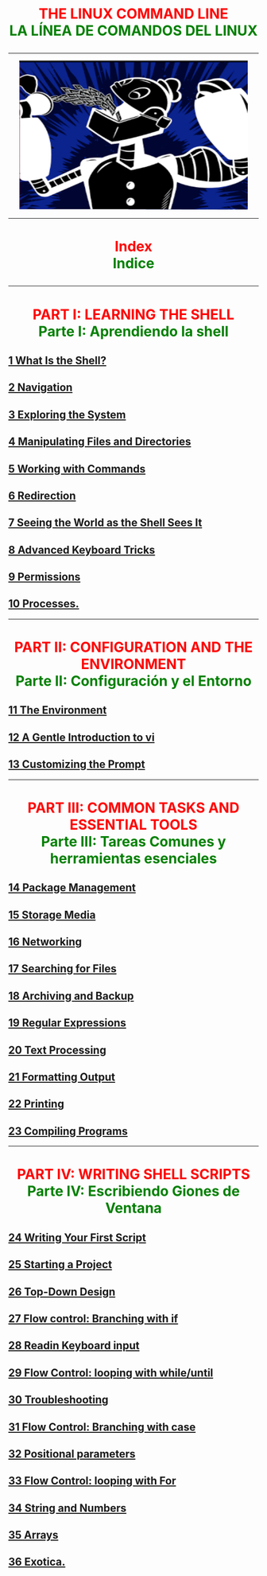 # <p style="text-align:center;color:red">THE LINUX COMMAND LINE<br /><span style="color:green">LA LÍNEA DE COMANDOS DEL LINUX</span></p>

_______

<p align="center">
  <img width="460" height="300" src="robot.png">
</p>

<!-- ![robot](robot.png) -->
_____

# <p style="text-align:center;color:red">Index<br /><span style="color:green">Indice</span></p>

______

# <p style="text-align:center;color:red">PART I: LEARNING THE SHELL<br /><span style="color:green">Parte I: Aprendiendo la shell</span></p>

## [1 What Is the Shell?](parte-I-Aprendiendo-la-shell/01-what-is-the-shell.md)

## [2 Navigation](parte-I-Aprendiendo-la-shell/02-navigation.md)

## [3 Exploring the System](parte-I-Aprendiendo-la-shell/03-exploring-the-system.md)

## [4 Manipulating Files and Directories](parte-I-Aprendiendo-la-shell/04-manipulating-files-and-directories.md)

## [5 Working with Commands](parte-I-Aprendiendo-la-shell/05-working-with-commands.md)

## [6 Redirection](parte-I-Aprendiendo-la-shell/06-redirection.md)

## [7 Seeing the World as the Shell Sees It](parte-I-Aprendiendo-la-shell/07-seeing-world-as-shell-sees-it.md)

## [8 Advanced Keyboard Tricks](parte-I-Aprendiendo-la-shell/08-advanced-keyboard-tricks.md)

## [9 Permissions](parte-I-Aprendiendo-la-shell/09-permissions.md)

## [10 Processes.](parte-I-Aprendiendo-la-shell/010-processes.md)

______

# <p style="text-align:center;color:red">PART II: CONFIGURATION AND THE ENVIRONMENT<br /><span style="color:green">Parte II: Configuración y el Entorno</span></p>

## [11 The Environment](parte-II-El-entorno/011-enviromentVariables.md)

## [12 A Gentle Introduction to vi	](parte-II-El-entorno/012-elegante-introduccion-a-vi.md)

## [13 Customizing the Prompt ](parte-II-El-entorno/013-personalizar-el-entorno.md)

______

# <p style="text-align:center;color:red">PART III: COMMON TASKS AND ESSENTIAL TOOLS<br /><span style="color:green">Parte III: Tareas Comunes y herramientas esenciales</span></p>

## [14 Package Management](Parte-III-tareas-comunes-herramientas-esenciales/014-package.md)

## [15 Storage Media ](Parte-III-tareas-comunes-herramientas-esenciales/015-stprage-media.md)

## [16 Networking ](Parte-III-tareas-comunes-herramientas-esenciales/016-networking.md)

## [17 Searching for Files ](Parte-III-tareas-comunes-herramientas-esenciales/017-searching.md)

## [18 Archiving and Backup ](Parte-III-tareas-comunes-herramientas-esenciales/018-archiving-Backup.md)

## [19 Regular Expressions ](Parte-III-tareas-comunes-herramientas-esenciales/19_Reg_Expression.md)

## [20 Text Processing ](Parte-III-tareas-comunes-herramientas-esenciales/20-Text_procesing.md)

## [21 Formatting Output ](Parte-III-tareas-comunes-herramientas-esenciales/21-formato-salida.md)

## [22 Printing ](Parte-III-tareas-comunes-herramientas-esenciales/22-printing.md)

## [23 Compiling Programs ](Parte-III-tareas-comunes-herramientas-esenciales/23-Compiler.md)

________

# <p style="text-align:center;color:red">PART IV: WRITING SHELL SCRIPTS<br /><span style="color:green">Parte IV: Escribiendo Giones de Ventana</span></p>

## [24 Writing Your First Script ](parte-IV-Escribiendo-Scripts-de-Ventanas/24-Es-Tu-1-script.md)

## [25 Starting a Project ](parte-IV-Escribiendo-Scripts-de-Ventanas/25-empezando-un-proyecto.md)

## [26 Top-Down Design ](parte-IV-Escribiendo-Scripts-de-Ventanas/26-Disenho-arriba-abajo.md)

## [27 Flow control: Branching with if ](parte-IV-Escribiendo-Scripts-de-Ventanas/27-flujo-control-ramificado-if.md)

## [28 Readin Keyboard input ](parte-IV-Escribiendo-Scripts-de-Ventanas/28-leer-entrada-teclado.md)

## [29 Flow Control: looping with while/until ](parte-IV-Escribiendo-Scripts-de-Ventanas/29_flujo_de_control.md)

## [30 Troubleshooting ](parte-IV-Escribiendo-Scripts-de-Ventanas/30_solucion_de_problemas.md)

## [31 Flow Control: Branching with case](parte-IV-Escribiendo-Scripts-de-Ventanas/031-flow-case.md)

## [32 Positional parameters](parte-IV-Escribiendo-Scripts-de-Ventanas/032-parametros-posicionales.md)

## [33 Flow Control: looping with For](parte-IV-Escribiendo-Scripts-de-Ventanas/33-loop-for.md)

## [34 String and Numbers ](parte-IV-Escribiendo-Scripts-de-Ventanas/034-string-and-numbers.md)

## [35 Arrays ](parte-IV-Escribiendo-Scripts-de-Ventanas/35-arrays.md)

## [36 Exotica. ](parte-IV-Escribiendo-Scripts-de-Ventanas/036-exotica.md)


